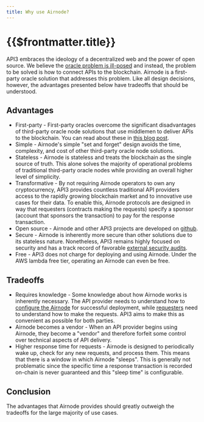 ```yaml
---
title: Why use Airnode?
---
```


# {{$frontmatter.title}}

<TocHeader />
<TOC class="table-of-contents" :include-level="[2,3]" />

API3 embraces the ideology of a decentralized web and the power of open source. We believe the
[oracle problem is ill-posed](https://medium.com/api3/the-api-connectivity-problem-bd7fa0420636) and instead, the
problem to be solved is how to connect APIs to the blockchain. Airnode is a first-party oracle solution that addresses
this problem. Like all design decisions, however, the advantages presented below have tradeoffs that should be
understood.

## Advantages

- First-party - First-party oracles overcome the significant disadvantages of third-party oracle node solutions that use
  middlemen to deliver APIs to the blockchain. You can read about these in
  [this blog post](https://medium.com/api3/first-party-vs-third-party-oracles-90356e3cffe5).
- Simple - Airnode's simple "set and forget" design avoids the time, complexity, and cost of other third-party oracle
  node solutions.
- Stateless - Airnode is stateless and treats the blockchain as the single source of truth. This alone solves the
  majority of operational problems of traditional third-party oracle nodes while providing an overall higher level of
  simplicity.
- Transformative - By not requiring Airnode operators to own any cryptocurrency, API3 provides countless traditional API
  providers access to the rapidly growing blockchain market and to innovative use cases for their data. To enable this,
  Airnode protocols are designed in way that requesters (contracts making the requests) specify a sponsor (account that
  sponsors the transaction) to pay for the response transaction.
- Open source - Airnode and other API3 projects are developed on [github](https://github.com/api3dao).
- Secure - Airnode is inherently more secure than other solutions due to its stateless nature. Nonetheless, API3 remains
  highly focused on security and has a track record of favorable
  [external security audits](https://github.com/api3dao/api3-dao/tree/main/reports).
- Free - API3 does not charge for deploying and using Airnode. Under the AWS lambda free tier, operating an Airnode can
  even be free.

## Tradeoffs

- Requires knowledge - Some knowledge about how Airnode works is inherently necessary. The API provider needs to
  understand how to [configure the Airnode](../grp-providers/guides/build-an-airnode/#configuration) for
  successful deployment, while [requesters](../concepts/requester.html) need to
  understand how to make the requests. API3 aims to make this as convenient as possible for both parties.
- Airnode becomes a vendor - When an API provider begins using Airnode, they become a "vendor" and therefore forfeit
  some control over technical aspects of API delivery.
- Higher response time for requests - Airnode is designed to periodically wake up, check for any new requests, and
process them. This means that there is a window in which Airnode "sleeps". This is generally not problematic since the
specific time a response transaction is recorded on-chain is never guaranteed and this "sleep time" is configurable.
<!-- TODO: provide benchmarks -->

## Conclusion

The advantages that Airnode provides should greatly outweigh the tradeoffs for the large majority of use cases.
